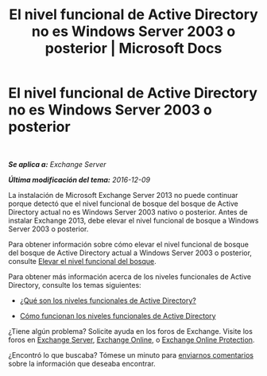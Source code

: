 ﻿---
title: 'El nivel funcional de Active Directory no es Windows Server 2003 o posterior | Microsoft Docs'
TOCTitle: El nivel funcional de Active Directory no es Windows Server 2003 o posterior
ms:assetid: 45f45976-62ac-4b6c-889a-ebd449402009
ms:mtpsurl: https://technet.microsoft.com/es-es/library/ms.exch.setupreadiness.forestlevelnotwin2003native(v=EXCHG.150)
ms:contentKeyID: 48268059
ms.date: 04/23/2018
mtps_version: v=EXCHG.150
ms.translationtype: HT
---

# El nivel funcional de Active Directory no es Windows Server 2003 o posterior

 

_**Se aplica a:** Exchange Server_

_**Última modificación del tema:** 2016-12-09_

La instalación de Microsoft Exchange Server 2013 no puede continuar porque detectó que el nivel funcional de bosque del bosque de Active Directory actual no es Windows Server 2003 nativo o posterior. Antes de instalar Exchange 2013, debe elevar el nivel funcional de bosque a Windows Server 2003 o posterior.

Para obtener información sobre cómo elevar el nivel funcional de bosque del bosque de Active Directory actual a Windows Server 2003 o posterior, consulte [Elevar el nivel funcional del bosque](https://go.microsoft.com/fwlink/p/?linkid=294831).

Para obtener más información acerca de los niveles funcionales de Active Directory, consulte los temas siguientes:

  - [¿Qué son los niveles funcionales de Active Directory?](https://go.microsoft.com/fwlink/p/?linkid=294832)

  - [Cómo funcionan los niveles funcionales de Active Directory](https://go.microsoft.com/fwlink/p/?linkid=294833)

¿Tiene algún problema? Solicite ayuda en los foros de Exchange. Visite los foros en [Exchange Server](https://go.microsoft.com/fwlink/p/?linkid=60612), [Exchange Online](https://go.microsoft.com/fwlink/p/?linkid=267542), o [Exchange Online Protection](https://go.microsoft.com/fwlink/p/?linkid=285351).

¿Encontró lo que buscaba? Tómese un minuto para [enviarnos comentarios](mailto:exsetuphelpfeedback@microsoft.com?subject=exchange%202013%20setup%20help%20feedbac) sobre la información que deseaba encontrar.

